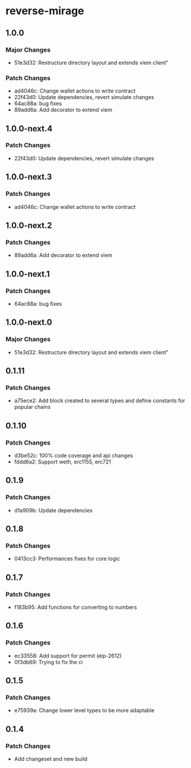 # reverse-mirage

## 1.0.0

### Major Changes

- 51e3d32: Restructure directory layout and extends viem client"

### Patch Changes

- ad4046c: Change wallet actions to write contract
- 22f43d0: Update dependencies, revert simulate changes
- 64ac88a: bug fixes
- 89add6a: Add decorator to extend viem

## 1.0.0-next.4

### Patch Changes

- 22f43d0: Update dependencies, revert simulate changes

## 1.0.0-next.3

### Patch Changes

- ad4046c: Change wallet actions to write contract

## 1.0.0-next.2

### Patch Changes

- 89add6a: Add decorator to extend viem

## 1.0.0-next.1

### Patch Changes

- 64ac88a: bug fixes

## 1.0.0-next.0

### Major Changes

- 51e3d32: Restructure directory layout and extends viem client"

## 0.1.11

### Patch Changes

- a75ece2: Add block created to several types and define constants for popular chains

## 0.1.10

### Patch Changes

- d3be52c: 100% code coverage and api changes
- fddd6a2: Support weth, erc1155, erc721

## 0.1.9

### Patch Changes

- d1a909b: Update dependencies

## 0.1.8

### Patch Changes

- 0413cc3: Performances fixes for core logic

## 0.1.7

### Patch Changes

- f183b95: Add functions for converting to numbers

## 0.1.6

### Patch Changes

- ec33558: Add support for permit (eip-2612)
- 0f3db69: Trying to fix the ci

## 0.1.5

### Patch Changes

- e75939a: Change lower level types to be more adaptable

## 0.1.4

### Patch Changes

- Add changeset and new build
